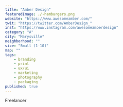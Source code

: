 ```yaml
---
title: "Amber Design"
featuredImage: ./-hamburgers.png
website: "https://www.awesomeamber.com/"
twit: "https://twitter.com/AmberDesign_"
inst: "https://www.instagram.com/awesomeamberdesign"
category: "A"
city: "Marysville"
neighborhood: ""
size: "Small (1-10)"
map: ""
tags:
    - branding
    - print
    - ux/ui
    - marketing
    - photography
    - packaging
published: true
---
```


Freelancer
